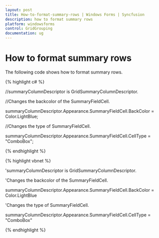 ```yaml
---
layout: post
title: How-to-format-summary-rows | Windows Forms | Syncfusion
description: how to format summary rows
platform: windowsforms
control: GridGrouping
documentation: ug
---
```


# How to format summary rows

The following code shows how to format summary rows.

{% highlight c# %}



//summaryColumnDescriptor is GridSummaryColumnDescriptor. 

//Changes the backcolor of the SummaryFieldCell.

summaryColumnDescriptor.Appearance.SummaryFieldCell.BackColor = Color.LightBlue;

//Changes the type of SummaryFieldCell.

summaryColumnDescriptor.Appearance.SummaryFieldCell.CellType = "ComboBox";

{% endhighlight  %}

{% highlight vbnet %}



'summaryColumnDescriptor is GridSummaryColumnDescriptor. 

'Changes the backcolor of the SummaryFieldCell.

summaryColumnDescriptor.Appearance.SummaryFieldCell.BackColor = Color.LightBlue

'Changes the type of SummaryFieldCell.

summaryColumnDescriptor.Appearance.SummaryFieldCell.CellType = "ComboBox"

{% endhighlight  %}

